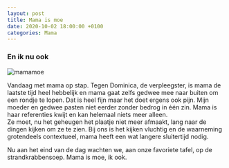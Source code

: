 ```yaml
---
layout: post
title: Mama is moe
date: 2020-10-02 18:00:00 +0100
categories: Mama
---
```


### En ik nu ook

![mamamoe](https://prisse.net/mamamoe.jpg)  

Vandaag met mama op stap. Tegen Dominica, de verpleegster, is mama de laatste tijd heel hebbelijk en mama gaat zelfs gedwee mee naar buiten om een rondje te lopen. Dat is heel fijn maar het doet ergens ook pijn. Mijn moeder en gedwee pasten niet eerder zonder bedrog in één zin. Mama is haar referenties kwijt en kan helemaal niets meer alleen.  
Ze moet, nu het geheugen het plaatje niet meer afmaakt, lang naar de dingen kijken om ze te zien. Bij ons is het kijken vluchtig en de waarneming grotendeels contextueel, mama heeft een wat langere sluitertijd nodig.  

Nu aan het eind van de dag wachten we, aan onze favoriete tafel, op de strandkrabbensoep. Mama is moe, ik ook.

